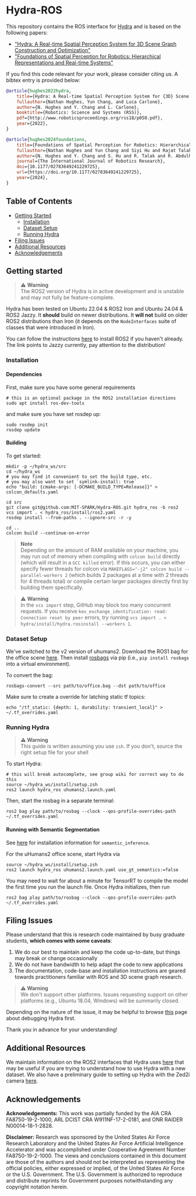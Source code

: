 # Hydra-ROS

This repository contains the ROS interface for [Hydra](https://github.com/MIT-SPARK/Hydra) and is based on the following papers:
  - ["Hydra: A Real-time Spatial Perception System for 3D Scene Graph Construction and Optimization"](http://www.roboticsproceedings.org/rss18/p050.pdf)
  - ["Foundations of Spatial Perception for Robotics: Hierarchical Representations and Real-time Systems"](https://journals.sagepub.com/doi/10.1177/02783649241229725)

If you find this code relevant for your work, please consider citing us. A bibtex entry is provided below:
```bibtex
@article{hughes2022hydra,
    title={Hydra: A Real-time Spatial Perception System for {3D} Scene Graph Construction and Optimization},
    fullauthor={Nathan Hughes, Yun Chang, and Luca Carlone},
    author={N. Hughes and Y. Chang and L. Carlone},
    booktitle={Robotics: Science and Systems (RSS)},
    pdf={http://www.roboticsproceedings.org/rss18/p050.pdf},
    year={2022},
}

@article{hughes2024foundations,
    title={Foundations of Spatial Perception for Robotics: Hierarchical Representations and Real-time Systems},
    fullauthor={Nathan Hughes and Yun Chang and Siyi Hu and Rajat Talak and Rumaisa Abdulhai and Jared Strader and Luca Carlone},
    author={N. Hughes and Y. Chang and S. Hu and R. Talak and R. Abdulhai and J. Strader and L. Carlone},
    journal={The International Journal of Robotics Research},
    doi={10.1177/02783649241229725},
    url={https://doi.org/10.1177/02783649241229725},
    year={2024},
}
```

## Table of Contents

- [Getting Started](#getting-started)
  - [Installation](#installation)
  - [Dataset Setup](#dataset-setup)
  - [Running Hydra](#running-hydra)
- [Filing Issues](#filing-issues)
- [Additional Resources](#additional-resources)
- [Acknowledgements](#acknowledgements)

## Getting started

> :warning: **Warning** <br>
> The ROS2 version of Hydra is in active development and is unstable and may not fully be feature-complete.

Hydra has been tested on Ubuntu 22.04 & ROS2 Iron and Ubuntu 24.04 & ROS2 Jazzy. It **should** build on newer distributions. It **will not** build on older ROS2 distributions than Iron (it depends on the `NodeInterfaces` suite of classes that were introduced in Iron).

You can follow the instructions [here](https://docs.ros.org/en/jazzy/Installation.html) to install ROS2 if you haven't already. The link points to Jazzy currently, pay attention to the distribution!

### Installation

#### Dependencies

First, make sure you have some general requirements
```shell
# this is an optional package in the ROS2 installation directions
sudo apt install ros-dev-tools
```
and make sure you have set rosdep up:
```shell
sudo rosdep init
rosdep update
```

#### Building

To get started:

```shell
mkdir -p ~/hydra_ws/src
cd ~/hydra_ws
# you may find it convenient to set the build type, etc.
# you may also want to set `symlink-install: true`
echo "build: {cmake-args: [-DCMAKE_BUILD_TYPE=Release]}" > colcon_defaults.yaml

cd src
git clone git@github.com:MIT-SPARK/Hydra-ROS.git hydra_ros -b ros2
vcs import . < hydra_ros/install/ros2.yaml
rosdep install --from-paths . --ignore-src -r -y

cd ..
colcon build --continue-on-error
```

> **Note**<br>
> Depending on the amount of RAM available on your machine, you may run out of memory when compiling with `colcon build` directly (which will result in a `GCC killed` error). If this occurs, you can either specify fewer threads for colcon via `MAKEFLAGS="-j2" colcon build --parallel-workers 2` (which builds 2 packages at a time with 2 threads for 4 threads total) or compile certain larger packages directly first by building them specifically.

> :warning: **Warning**</br>
> In the `vcs import` step, GitHub may block too many concurrent requests. If you receive `kex_exchange_identification: read: Connection reset by peer` errors, try running `vcs import . < hydra/install/hydra.rosinstall --workers 1`.

### Dataset Setup

We've switched to the v2 version of uhumans2. Download the ROS1 bag for the office scene [here](https://drive.google.com/file/d/1awAzQ7R1hdS5O1Z2zOcpYjK7F4_APq_p/view?usp=drive_link).
Then install [rosbags](https://pypi.org/project/rosbags/) via pip (i.e., `pip install rosbags` into a virtual environment).

To convert the bag:
```shell
rosbags-convert --src path/to/office.bag --dst path/to/office
```

Make sure to create a override for latching static tf topics:
```shell
echo "/tf_static: {depth: 1, durability: transient_local}" > ~/.tf_overrides.yaml
```

### Running Hydra

> **:warning: Warning**<br>
> This guide is written assuming you use `zsh`. If you don't, source the right setup file for your shell

To start Hydra:
```shell
# this will break autocomplete, see group wiki for correct way to do this
source ~/hydra_ws/install/setup.zsh
ros2 launch hydra_ros uhumans2.launch.yaml
```

Then, start the rosbag in a separate terminal:
```shell
ros2 bag play path/to/rosbag --clock --qos-profile-overrides-path ~/.tf_overrides.yaml
```

#### Running with Semantic Segmentation

See [here](https://github.com/MIT-SPARK/semantic_inference/blob/main/docs/closed_set.md#getting-dependencies) for installation information for `semantic_inference`.

For the uHumans2 office scene, start Hydra via
```
source ~/hydra_ws/install/setup.zsh
ros2 launch hydra_ros uhumans2.launch.yaml use_gt_semantics:=false
```

You may need to wait for about a minute for TensorRT to compile the model the first time you run the launch file. Once Hydra initializes, then run
```
ros2 bag play path/to/rosbag --clock --qos-profile-overrides-path ~/.tf_overrides.yaml
```

## Filing Issues

Please understand that this is research code maintained by busy graduate students, **which comes with some caveats**:
  1. We do our best to maintain and keep the code up-to-date, but things may break or change occasionally
  2. We do not have bandwidth to help adapt the code to new applications
  3. The documentation, code-base and installation instructions are geared towards practitioners familiar with ROS and 3D scene graph research.

> **:warning: Warning**<br>
> We don't support other platforms. Issues requesting support on other platforms (e.g., Ubuntu 18.04, Windows) will be summarily closed.

Depending on the nature of the issue, it may be helpful to browse [this](doc/debugging.md) page about debugging Hydra first.

Thank you in advance for your understanding!

## Additional Resources

We maintain information on the ROS2 interfaces that Hydra uses [here](doc/hydra_ros_interfaces.md) that may be useful if you are trying to understand how to use Hydra with a new dataset.
We also have a preliminary guide to setting up Hydra with the Zed2i camera [here](doc/setting_up_a_new_sensor.md).

## Acknowledgements

**Acknowledgements:** This work was partially funded by the AIA CRA FA8750-19-2-1000, ARL DCIST CRA W911NF-17-2-0181, and ONR RAIDER N00014-18-1-2828.

**Disclaimer:** Research was sponsored by the United States Air Force Research Laboratory and the United States Air Force Artificial Intelligence Accelerator and was accomplished under Cooperative Agreement Number FA8750-19-2-1000. The views and conclusions contained in this document are those of the authors and should not be interpreted as representing the official policies, either expressed or implied, of the United States Air Force or the U.S. Government. The U.S. Government is authorized to reproduce and distribute reprints for Government purposes notwithstanding any copyright notation herein.
